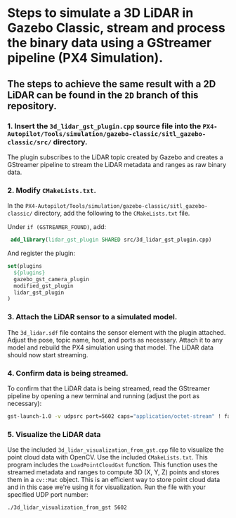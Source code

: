 # Steps to simulate a 3D LiDAR in Gazebo Classic, stream and process the binary data using a GStreamer pipeline (PX4 Simulation).
## The steps to achieve the same result with a 2D LiDAR can be found in the `2D` branch of this repository.

### 1. Insert the `3d_lidar_gst_plugin.cpp` source file into the `PX4-Autopilot/Tools/simulation/gazebo-classic/sitl_gazebo-classic/src/` directory.
The plugin subscribes to the LiDAR topic created by Gazebo and creates a GStreamer pipeline to stream the LiDAR metadata and ranges as raw binary data.

### 2. Modify `CMakeLists.txt`.
In the `PX4-Autopilot/Tools/simulation/gazebo-classic/sitl_gazebo-classic/` directory, add the following to the `CMakeLists.txt` file.

Under `if (GSTREAMER_FOUND)`, add:
```cmake
 add_library(lidar_gst_plugin SHARED src/3d_lidar_gst_plugin.cpp)
```
And register the plugin:
```cmake
set(plugins
  ${plugins}
  gazebo_gst_camera_plugin
  modified_gst_plugin
  lidar_gst_plugin
)
```
### 3. Attach the LiDAR sensor to a simulated model.
The `3d_lidar.sdf` file contains the sensor element with the plugin attached. Adjust the pose, topic name, host, and ports as necessary.
Attach it to any model and rebuild the PX4 simulation using that model. The LiDAR data should now start streaming.

### 4. Confirm data is being streamed.
To confirm that the LiDAR data is being streamed, read the GStreamer pipeline by opening a new terminal and running (adjust the port as necessary):
```bash
gst-launch-1.0 -v udpsrc port=5602 caps="application/octet-stream" ! fakesink dump=true
```

### 5. Visualize the LiDAR data
Use the included `3d_lidar_visualization_from_gst.cpp` file to visualize the point cloud data with OpenCV.
Use the included `CMakeLists.txt`.
This program includes the `LoadPointCloudGst` function. This function uses the streamed metadata and ranges to compute 3D (X, Y, Z) points and stores them in a `cv::Mat` object. This is an efficient way to store point cloud data and in this case we're using it for visualization.
Run the file with your specified UDP port number:
```bash
./3d_lidar_visualization_from_gst 5602
```
